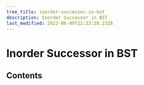 ```yaml
---
tree_title: inorder-successor-in-bst
description: Inorder Successor in BST
last_modified: 2022-06-09T21:23:28.2328
---
```


# Inorder Successor in BST

## Contents

